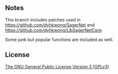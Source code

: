 ## Notes
This branch includes patches used in https://github.com/dyhkwong/SagerNet and https://github.com/dyhkwong/LibSagerNetCore.

Some junk but popular functions are included as well.

## License

[The GNU General Public License Version 3 (GPLv3)](https://www.gnu.org/licenses/gpl-3.0.txt)
